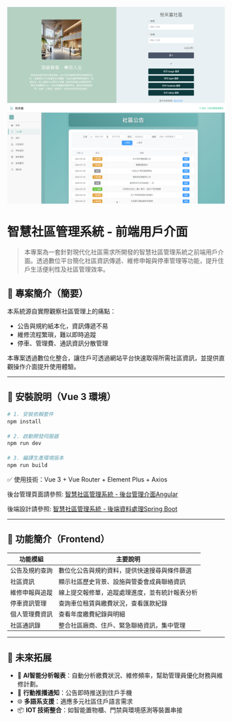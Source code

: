 ![alt text](image.png)
![alt text](image-1.png)

# 智慧社區管理系統 - 前端用戶介面

> 本專案為一套針對現代化社區需求所開發的智慧社區管理系統之前端用戶介面。透過數位平台簡化社區資訊傳遞、維修申報與停車管理等功能，提升住戶生活便利性及社區管理效率。

## 🧩 專案簡介（簡要）

本系統源自實際觀察社區管理上的痛點：

- 公告與規約紙本化，資訊傳遞不易
- 維修流程繁瑣，難以即時追蹤
- 停車、管理費、通訊資訊分散管理

本專案透過數位化整合，讓住戶可透過網站平台快速取得所需社區資訊，並提供直觀操作介面提升使用體驗。

---

## 🔧 安裝說明（Vue 3 環境）

```bash
# 1. 安裝依賴套件
npm install

# 2. 啟動開發伺服器
npm run dev

# 3. 編譯生產環境版本
npm run build
```

✅ 使用技術：Vue 3 + Vue Router + Element Plus + Axios

後台管理頁面請參照: [智慧社區管理系統 - 後台管理介面Angular](https://github.com/noveres/WuyeGuanli_NG)

後端設計請參照: [智慧社區管理系統 - 後端資料處理Spring Boot](https://github.com/chikenouo/WuyeGuanli)

---

## 🚀 功能簡介（Frontend）

| 功能模組             | 主要說明                                                 |
|----------------------|----------------------------------------------------------|
| 公告及規約查詢       | 數位化公告與規約資料，提供快速搜尋與條件篩選              |
| 社區資訊             | 顯示社區歷史背景、設施與管委會成員聯絡資訊                |
| 維修申報與追蹤       | 線上提交報修單，追蹤處理進度，並有統計報表分析              |
| 停車資訊管理         | 查詢車位租賃與繳費狀況，查看匯款紀錄                        |
| 個人管理費資訊       | 查看年度繳費紀錄與明細                                     |
| 社區通訊錄           | 整合社區廠商、住戶、緊急聯絡資訊，集中管理                  |

---

## 🌱 未來拓展

- 🧠 **AI智能分析報表**：自動分析繳費狀況、維修頻率，幫助管理員優化財務與維修計劃。  
- 📲 **行動推播通知**：公告即時推送到住戶手機  
- 🌐 **多語系支援**：適應多元社區住戶語言需求  
- 📦 **IOT 技術整合**：如智能置物櫃、門禁與環境感測等裝置串接  

